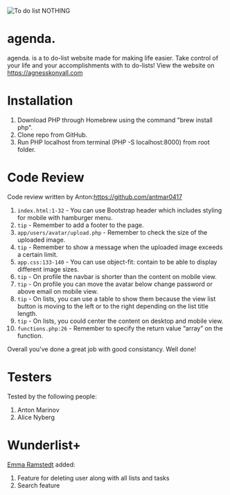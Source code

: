 ![To do list NOTHING](https://media.giphy.com/media/3oKHWtXlzTHeuVewtq/giphy.gif)
# agenda.

agenda. is a to do-list website made for making life easier. Take control of your life and your accomplishments with to do-lists! View the website on https://agnesskonvall.com

# Installation

1. Download PHP through Homebrew using the command "brew install php".
2. Clone repo from GitHub.
3. Run PHP localhost from terminal (PHP -S localhost:8000) from root folder.

# Code Review

Code review written by Anton:https://github.com/antmar0417

1. `index.html:1-32` - You can use Bootstrap header which includes styling for mobile with hamburger menu.
2. `tip` - Remember to add a footer to the page.
3. `app/users/avatar/upload.php` - Remember to check the size of the uploaded image.
4. `tip` - Remember to show a message when the uploaded image exceeds a certain limit.
5. `app.css:133-140` - You can use object-fit: contain to be able to display different image sizes.
6. `tip` - On profile the navbar is shorter than the content on mobile view.
7. `tip` - On profile you can move the avatar below change password or above email on mobile view.
8. `tip` - On lists, you can use a table to show them because the view list button is moving to the left or to the right depending on the list title length.
9. `tip` - On lists, you could center the content on desktop and mobile view.
10. `functions.php:26` - Remember to specify the return value “array” on the function.

Overall you've done a great job with good consistancy. Well done!

# Testers

Tested by the following people:

1. Anton Marinov
2. Alice Nyberg

# Wunderlist+

[Emma Ramstedt](https://github.com/Deliciaes) added:

1. Feature for deleting user along with all lists and tasks
2. Search feature
